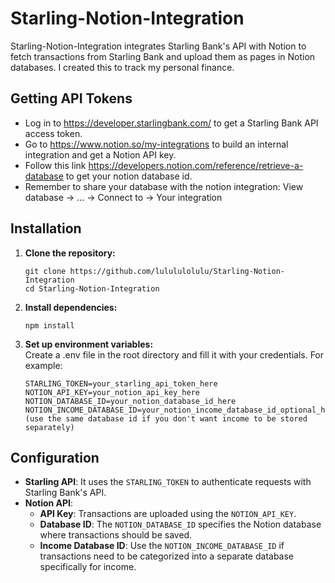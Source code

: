 # Starling-Notion-Integration

Starling-Notion-Integration integrates Starling Bank's API with Notion to fetch transactions from Starling Bank and upload them as pages in Notion databases. I created this to track my personal finance.


## Getting API Tokens

- Log in to https://developer.starlingbank.com/ to get a Starling Bank API access token.
- Go to https://www.notion.so/my-integrations to build an internal integration and get a Notion API key.
- Follow this link https://developers.notion.com/reference/retrieve-a-database to get your notion database id.
- Remember to share your database with the notion integration: View database -> ... -> Connect to -> Your integration

## Installation

1. **Clone the repository:**

   ```
   git clone https://github.com/lulululolulu/Starling-Notion-Integration
   cd Starling-Notion-Integration
   ```

2. **Install dependencies:**
    ``` 
    npm install
    ```

3. **Set up environment variables:**
    <br>Create a .env file in the root directory and fill it with your credentials. For example:

    ```
    STARLING_TOKEN=your_starling_api_token_here
    NOTION_API_KEY=your_notion_api_key_here
    NOTION_DATABASE_ID=your_notion_database_id_here
    NOTION_INCOME_DATABASE_ID=your_notion_income_database_id_optional_here (use the same database id if you don't want income to be stored separately)
    ```

## Configuration

- **Starling API**: It uses the `STARLING_TOKEN` to authenticate requests with Starling Bank's API.
- **Notion API**:
  - **API Key**: Transactions are uploaded using the `NOTION_API_KEY`.
  - **Database ID**: The `NOTION_DATABASE_ID` specifies the Notion database where transactions should be saved.
  - **Income Database ID**: Use the `NOTION_INCOME_DATABASE_ID` if transactions need to be categorized into a separate database specifically for income.

